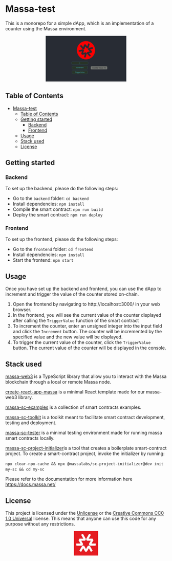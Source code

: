 # Massa-test


This is a monorepo for a simple dApp, which is an implementation of a counter using the Massa environment.

<p align="center">
  <a href="https://gitlab.com/julienbrs/massa-my-sc/">
    <img src="frontend/pics/screenshot.png" alt="dApp Screenshot" width="50%"/></a>
</p>


## Table of Contents

- [Massa-test](#massa-test)
  - [Table of Contents](#table-of-contents)
  - [Getting started](#getting-started)
    - [Backend](#backend)
    - [Frontend](#frontend)
  - [Usage](#usage)
  - [Stack used](#stack-used)
  - [License](#license)

## Getting started

### Backend

To set up the backend, please do the following steps:

- Go to the `backend` folder: `cd backend`
- Install dependencies: `npm install`
- Compile the smart contract: `npm run build`
- Deploy the smart contract: `npm run deploy`

### Frontend

To set up the frontend, please do the following steps:

- Go to the `frontend` folder: `cd frontend`
- Install dependencies: `npm install`
- Start the frontend: `npm start`

## Usage

Once you have set up the backend and frontend, you can use the dApp to increment and trigger the value of the counter stored on-chain.

1. Open the frontend by navigating to http://localhost:3000/ in your web browser.
2. In the frontend, you will see the current value of the counter displayed after calling the `TriggerValue` function of the smart contract
3. To increment the counter, enter an unsigned integer into the input field and click the `Increment` button. The counter will be incremented by the specified value and the new value will be displayed.
4. To trigger the current value of the counter, click the `TriggerValue` button. The current value of the counter will be displayed in the console.

## Stack used

[massa-web3](https://github.com/massalabs/massa-web3) is a TypeScript library that allow you to interact with the Massa blockchain through a local or remote Massa node.

[create-react-app-massa](https://github.com/massalabs/create-react-app-massa) is a minimal React template made for our massa-web3 library.

[massa-sc-examples](https://github.com/massalabs/massa-sc-examples) is a collection of smart contracts examples.

[massa-sc-toolkit](https://github.com/massalabs/massa-sc-toolkit/) is a toolkit meant to facilitate smart contract development, testing and deployment.

[massa-sc-tester](https://github.com/massalabs/massa-sc-tester) is a minimal testing environment made for running massa smart contracts locally.

[massa-sc-project-initializer](https://docs.massa.net/en/latest/web3-dev/smart-contracts/getting-started.html#sc-getting-started)is a tool that creates a boilerplate smart-contract project. To create a smart-contract project, invoke the initializer by running:

`npx clear-npx-cache && npx @massalabs/sc-project-initializer@dev init my-sc && cd my-sc`

Please refer to the documentation for more information here https://docs.massa.net/

## License

This project is licensed under the [Unlicense](http://unlicense.org/) or the [Creative Commons CC0 1.0 Universal](https://creativecommons.org/publicdomain/zero/1.0/) license. This means that anyone can use this code for any purpose without any restrictions.

<p align="center">
  <a href="https://massa.net/">
    <img src="frontend/pics/massa_logo.jpg" alt="Massa Logo" width="15%"/></a>
</p>


